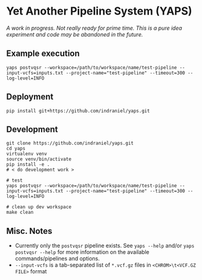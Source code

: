 # Yet Another Pipeline System (YAPS)

_A work in progress.  Not really ready for prime time.  This is a pure idea experiment and code may be abandoned in the future._

## Example execution

    yaps postvqsr --workspace=/path/to/workspace/name/test-pipeline --input-vcfs=inputs.txt --project-name="test-pipeline" --timeout=300 --log-level=INFO

## Deployment

    pip install git+https://github.com/indraniel/yaps.git

## Development

    git clone https://github.com/indraniel/yaps.git
    cd yaps
    virtualenv venv
    source venv/bin/activate
    pip install -e .
    # < do development work >
     
    # test
    yaps postvqsr --workspace=/path/to/workspace/name/test-pipeline --input-vcfs=inputs.txt --project-name="test-pipeline" --timeout=300 --log-level=INFO

    # clean up dev workspace
    make clean

## Misc. Notes

* Currently only the `postvqsr` pipeline exists.  See `yaps --help` and/or `yaps postvqsr --help` for more information on the available commands/pipelines and options.
* `--input-vcfs` is a tab-separated list of `*.vcf.gz` files in `<CHROM>\t<VCF.GZ FILE>` format


